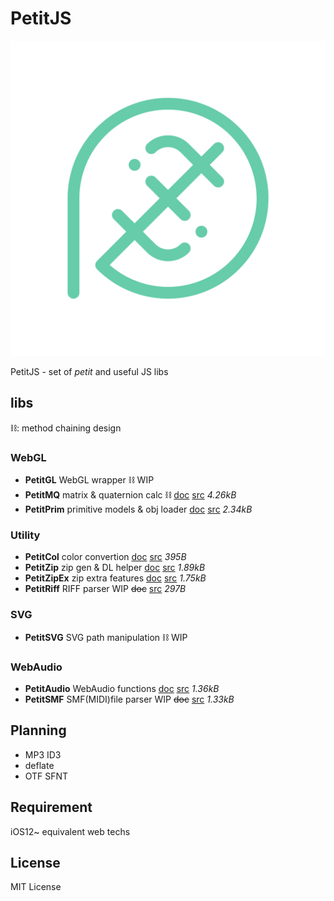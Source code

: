 # PetitJS
![icon](img/icon.svg)

PetitJS - set of *petit* and useful JS libs

## libs
⛓: method chaining design
### WebGL
- **PetitGL** WebGL wrapper ⛓ WIP
- **PetitMQ** matrix & quaternion calc ⛓ [doc](docs/mq.md) [src](mq.mjs) *4.26kB*
- **PetitPrim** primitive models & obj loader [doc](docs/prim.md) [src](prim.mjs) *2.34kB*

### Utility
- **PetitCol** color convertion [doc](docs/col.md) [src](col.mjs) *395B*
- **PetitZip** zip gen & DL helper [doc](docs/zip.md) [src](zip.mjs) *1.89kB*
- **PetitZipEx** zip extra features [doc](docs/zipex.md) [src](zipex.mjs) *1.75kB*
- **PetitRiff** RIFF parser WIP ~~doc~~ [src](riff.mjs) *297B*

### SVG
- **PetitSVG** SVG path manipulation ⛓ WIP

### WebAudio
- **PetitAudio** WebAudio functions [doc](docs/audio.md) [src](audio.mjs) *1.36kB*
- **PetitSMF** SMF(MIDI)file parser WIP ~~doc~~ [src](riff.mjs) *1.33kB*

## Planning
- MP3 ID3
- deflate
- OTF SFNT

## Requirement
iOS12~ equivalent web techs

## License
MIT License